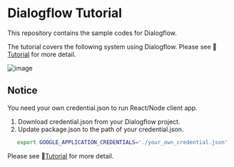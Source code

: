# Dialogflow Tutorial

This repository contains the sample codes for Dialogflow.

The tutorial covers the following system using Dialogflow. Please see 🎸[Tutorial](https://rubenchoi.tistory.com/33) for more detail.

![image](https://user-images.githubusercontent.com/49624697/115803582-2616cc80-a41c-11eb-989d-135f69760b9d.png)


## Notice

You need your own credential.json to run React/Node client app. 

1. Download credential.json from your Dialogflow project.
2. Update package.json to the path of your credential.json.
```bash
   export GOOGLE_APPLICATION_CREDENTIALS='./your_own_credential.json'
```
Please see 🎸[Tutorial](https://rubenchoi.tistory.com/33) for more detail.

